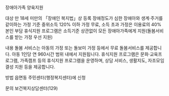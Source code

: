 장애아가족 양육지원

대상
만 18세 미만의 「장애인 복지법」상 등록 장애정도가 심한 장애아와 생계·주거를 같이하는 가정
기준 중위소득 120% 이하 가정 무료, 소득 초과 가정은 이용료의 40% 본인 부담
휴식지원 프로그램은 소득기준 상관없이 모든 장애아가족에게 지원(돌봄서비스를 받는 가정 우선 지원)

내용
돌봄 서비스는 아동의 가정 또는 돌보미 가정 등에서 무료 돌봄서비스를 제공합니다. 아동 1인당 연 960시간 범위 내에서 지원됩니다.
휴식지원 프로그램은 문화·교육프로그램, 가족캠프 등의 휴식지원 프로그램을 운영하며, 상담 서비스, 생활지도, 자조모임 결성 지원 등을 제공합니다.

방법
읍면동 주민센터(행정복지센터)에 신청

문의
보건복지상담센터(129)
